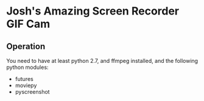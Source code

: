 # Josh's Amazing Screen Recorder GIF Cam

## Operation

You need to have at least python 2.7, and ffmpeg installed, and the following python modules:

* futures
* moviepy
* pyscreenshot

